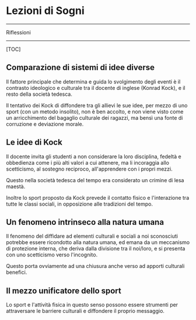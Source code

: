 # Lezioni di Sogni

---

Riflessioni

---



[TOC]

## Comparazione di sistemi di idee diverse

Il fattore principale che determina e guida lo svolgimento degli eventi è il contrasto ideologico e culturale tra il docente di inglese (Konrad Kock), e il resto della società tedesca.

Il tentativo dei Kock di diffondere tra gli allievi le sue idee, per mezzo di uno sport (con un metodo insolito), non è ben accolto, e non viene visto come un arricchimento del bagaglio culturale dei ragazzi, ma bensì una fonte di corruzione e deviazione morale.

## Le idee di Kock

Il docente invita gli studenti a non considerare la loro disciplina, fedeltà e obbedienza come i più alti valori a cui attenere, ma li incoraggia allo scetticismo, al sostegno reciproco, all'apprendere con i propri mezzi.

Questo nella società tedesca del tempo era considerato un crimine di lesa maestà.

Inoltre lo sport  proposto da Kock prevede il contatto fisico e l'interazione tra tutte le classi sociali, in opposizione alle tradizioni del tempo.

## Un fenomeno intrinseco alla natura umana

Il fenomeno del diffidare ad elementi culturali e sociali a noi sconosciuti potrebbe essere ricondotto alla natura umana, ed emana da un meccanismo di protezione interna, che deriva dalla divisione tra il noi/loro, e si presenta con uno scetticismo verso l'incognito.

Questo porta ovviamente ad una chiusura anche verso ad apporti culturali benefici.

## Il mezzo unificatore dello sport

Lo sport e l'attività fisica in questo senso possono essere strumenti per attraversare le barriere culturali e diffondere il proprio messaggio.

